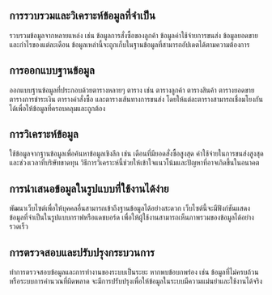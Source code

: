 ## การรวบรวมและวิเคราะห์ข้อมูลที่จำเป็น
รวบรวมข้อมูลจากหลายแหล่ง เช่น ข้อมูลการสั่งซื้อของลูกค้า ข้อมูลค่าใช้จ่ายการขนส่ง ข้อมูลยอดขาย และกำไรของแต่ละเดือน ข้อมูลเหล่านี้จะถูกเก็บในฐานข้อมูลที่สามารถอัปเดตได้ตามความต้องการ

## การออกแบบฐานข้อมูล
ออกแบบฐานข้อมูลที่ประกอบด้วยตารางหลายๆ ตาราง เช่น ตารางลูกค้า ตารางสินค้า ตารางยอดขาย ตารางการชำระเงิน ตารางคำสั่งซื้อ และตารางเส้นทางการขนส่ง โดยให้แต่ละตารางสามารถเชื่อมโยงกันได้เพื่อให้ข้อมูลที่ครอบคลุมและถูกต้อง

## การวิเคราะห์ข้อมูล
ใช้ข้อมูลจากฐานข้อมูลเพื่อค้นหาข้อมูลเชิงลึก เช่น เดือนที่มียอดสั่งซื้อสูงสุด ค่าใช้จ่ายในการขนส่งสูงสุด และช่วงเวลาที่บริษัทขาดทุน วิธีการวิเคราะห์นี้ช่วยให้เข้าใจแนวโน้มและปัญหาที่อาจเกิดขึ้นในอนาคต

## การนำเสนอข้อมูลในรูปแบบที่ใช้งานได้ง่าย
พัฒนาเว็บไซต์เพื่อให้บุคคลอื่นสามารถเข้าถึงฐานข้อมูลได้อย่างสะดวก เว็บไซต์นี้จะมีฟังก์ชันแสดงข้อมูลที่จำเป็นในรูปแบบกราฟหรือแดชบอร์ด เพื่อให้ผู้ใช้งานสามารถเห็นภาพรวมของข้อมูลได้อย่างรวดเร็ว

## การตรวจสอบและปรับปรุงกระบวนการ
ทำการตรวจสอบข้อมูลและการทำงานของระบบเป็นระยะ หากพบข้อบกพร่อง เช่น ข้อมูลที่ไม่ครบถ้วน หรือระบบการคำนวณที่ผิดพลาด จะมีการปรับปรุงเพื่อให้ข้อมูลในระบบมีความแม่นยำและใช้งานได้จริง
